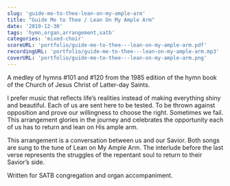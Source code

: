 ```yaml
---
slug: 'guide-me-to-thee-lean-on-my-ample-arm'
title: "Guide Me to Thee / Lean On My Ample Arm"
date: '2019-12-30'
tags: 'hymn,organ,arrangement,satb'
categories: 'mixed-choir'
scoreURL: 'portfolio/guide-me-to-thee---lean-on-my-ample-arm.pdf'
recordingURL: 'portfolio/guide-me-to-thee---lean-on-my-ample-arm.mp3'
coverURL: 'portfolio/guide-me-to-thee---lean-on-my-ample-arm.png'
---
```

A medley of hymns #101 and #120 from the 1985 edition of the hymn book of the Church of Jesus Christ of Latter-day Saints.

I prefer music that reflects life’s realities instead of making everything shiny and beautiful. Each of us are sent here to be tested. To be thrown against opposition and prove our willingness to choose the right. Sometimes we fail. This arrangement glories in the journey and celebrates the opportunity each of us has to return and lean on His ample arm.

This arrangement is a conversation between us and our Savior. Both songs are sung to the tune of Lean on My Ample Arm. The interlude before the last verse represents the struggles of the repentant soul to return to their Savior’s side.

Written for SATB congregation and organ accompaniment.
